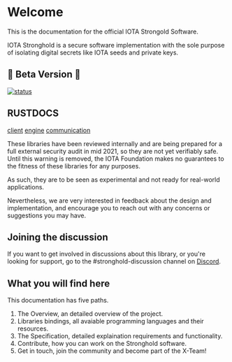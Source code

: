 # Welcome
This is the documentation for the official IOTA Strongold Software.

IOTA Stronghold is a secure software implementation with the sole purpose of isolating digital secrets like IOTA seeds and private keys.

## 🚧 Beta Version 🚧
[![status](https://img.shields.io/badge/Status-Beta-green.svg)](https://github.com/iotaledger/strongold.rs)

## RUSTDOCS
[client](https://stronghold.docs.iota.org/docs/iota_stronghold/index.html)
[engine](https://stronghold.docs.iota.org/docs/stronghold_engine/index.html)
[communication](https://stronghold.docs.iota.org/docs/stronghold_communication/index.html)


These libraries have been reviewed internally and are being prepared for a full external security audit in mid 2021, so they are not yet verifiably safe. Until this warning is removed, the IOTA Foundation makes no guarantees to the fitness of these libraries for any purposes.

As such, they are to be seen as experimental and not ready for real-world applications.

Nevertheless, we are very interested in feedback about the design and implementation, and encourage you to reach out with any concerns or suggestions you may have.

## Joining the discussion
If you want to get involved in discussions about this library, or you're looking for support, go to the #stronghold-discussion channel on [Discord](https://discord.iota.org).

## What you will find here
This documentation has five paths. 

1. The Overview, an detailed overview of the project. 
2. Libraries bindings, all avaiable programming languages and their resources.
3. The Specification, detailed explaination requirements and functionality.
4. Contribute, how you can work on the Stronghold software.
5. Get in touch, join the community and become part of the X-Team!
